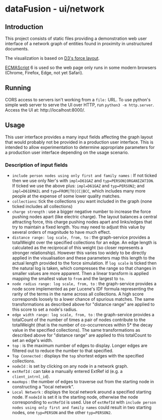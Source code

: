# dataFusion - ui/network

## Introduction
This project consists of static files providing a demonstration web user interface of a network graph of entities found in proximity in unstructured documents.

The visualization is based on [D3's force layout](https://github.com/d3/d3-force/blob/master/README.md).

[ECMAScript](https://en.wikipedia.org/wiki/ECMAScript) 6 is used so the web page only runs in some modern browsers (Chrome, Firefox, Edge, not yet Safari).

## Running

CORS access to servers isn't working from a `file:` URL. To use python's simple web server to serve the UI over HTTP, run `python3 -m http.server`. Access the UI at: http://localhost:8000/.

## Usage

This user interface provides a many input fields affecting the graph layout that would probably not be provided in a production user interface. This is intended to allow experimentation to determine appropriate parameters for a production user interface depending on the usage scenario.

### Description of input fields

- `include person nodes using only first and family names` : If not ticked then we use only Ner's with `impl=D61GAZ` and `typ=PERSON|ORGANIZATION`. If ticked we use the above plus: `impl=D61GAZ` and `typ=PERSON2`; and `impl=D61EMAIL` and `typ=FROM|TO|CC|BCC`, which includes many more people at the expense of some lower quality matches.
- `collections`: tick the collections you want included in the graph (none ticked includes all collections)
- `charge strength` : use a bigger negative number to increase the force pushing nodes apart (like electric charge). The layout balances a central attracting force, this charge pushing nodes apart and links/edges that try to maintain a fixed length. You may need to adjust this value by several orders of magnitude to have much effect.
- `distance range: log scale, from, to` : the graph-service provides a totalWeight over the specified collections for an edge. An edge length is calculated as the reciprocal of this weight (so closer represents a stronger relationship). However this varies too widely to be directly applied in the visualisation and these parameters map this length to the actual length provided to the force simulation. If `log scale` is ticked then the natural log is taken, which compresses the range so that changes in smaller values are more apparent. Then a linear transform is applied mapping the smallest value to `from` and the largest to `to`. 
- `node radius range: log scale, from, to` : the graph-service provides a node score implemented as per Lucene's IDF formula representing the rarity of the terms in the name across all collections. A high score corresponds loosely to a lower chance of spurious matches. The same transformations as described above for "distance range" are applied to this score to set a node's radius.
- `edge width range: log scale, from, to` :  the graph-service provides a totalCount of the number of times a pair of nodes contribute to the totalWeight (that is the number of co-occurrences within 5* the decay value in the specified collections). The same transformations as described above for "distance range" are applied to this totalCount to set an edge's width.
- `top` : is the maximum number of edges to display. Longer edges are filtered out to reduce the number to that specified.
- `Top Connected` : displays the `top` shortest edges with the specified collections.
- `nodeId` : is set by clicking on any node in a network graph.
- `extRefId` : can take a manually entered ExtRef id (e.g. a `client_intrnl_id`).
- `maxHops` : the number of edges to traverse out from the starting node in constructing a "local network".
- `Local Network` : displays the local network around a specified starting node. If `nodeId` is set it is the starting node, otherwise the node corresponding to `extRefId` is used. Use of `extRefId` with `include person nodes using only first and family names` could result in two starting nodes, one `typ=PERSON` and the other `typ=PERSON2`.



